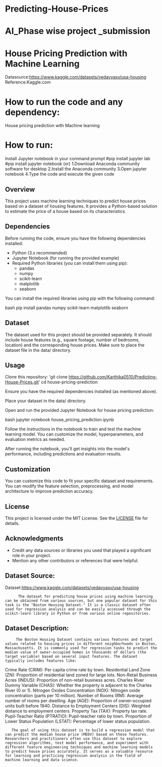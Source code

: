 # Predicting-House-Prices
# AI_Phase wise project _submission
# House Pricing Prediction with Machine Learning

Datasource:https://www.kaggle.com/datasets/vedavyasv/usa-housing
Reference:Kaggle.com

# How to run the code and any dependency:
   House pricing prediction with Machine learning 

# How to run: 
   Install Jupyter notebook in your command prompt
      #pip install jupyter lab
      #pip install jupyter notebook (or)
           1.Download Anaconda community software for desktop
           2.Install the Anaconda community
           3.Open jupyter notebook
           4.Type the code and execute the given code

## Overview
This project uses machine learning techniques to predict house prices based on a dataset of housing features. It provides a Python-based solution to estimate the price of a house based on its characteristics.

## Dependencies
Before running the code, ensure you have the following dependencies installed:

- Python (3.x recommended)
- Jupyter Notebook (for running the provided example)
- Required Python libraries (you can install them using pip):
  - pandas
  - numpy
  - scikit-learn
  - matplotlib
  - seaborn

You can install the required libraries using pip with the following command:

bash
pip install pandas numpy scikit-learn matplotlib seaborn


## Dataset
The dataset used for this project should be provided separately. It should include house features (e.g., square footage, number of bedrooms, location) and the corresponding house prices. Make sure to place the dataset file in the data/ directory.

## Usage
Clone this repository: 'git clone https://github.com/Karthika0510/Predicting-House-Prices.git'
   cd house-pricing-prediction
   

Ensure you have the required dependencies installed (as mentioned above).

Place your dataset in the data/ directory.

Open and run the provided Jupyter Notebook for house pricing prediction:

 bash
   jupyter notebook house_pricing_prediction.ipynb
   

   Follow the instructions in the notebook to train and test the machine learning model. You can customize the model, hyperparameters, and evaluation metrics as needed.

After running the notebook, you'll get insights into the model's performance, including predictions and evaluation results.

## Customization
You can customize this code to fit your specific dataset and requirements. You can modify the feature selection, preprocessing, and model architecture to improve prediction accuracy.

## License
This project is licensed under the MIT License. See the [LICENSE](LICENSE) file for details.

## Acknowledgments
- Credit any data sources or libraries you used that played a significant role in your project.
- Mention any other contributors or references that were helpful.

## Dataset Source:
Dataset:https://www.kaggle.com/datasets/vedavyasv/usa-housing

          The dataset for predicting house prices using machine learning can be obtained from various sources, but one popular dataset for this task is the "Boston Housing Dataset." It is a classic dataset often used for regression analysis and can be easily accessed through the scikit-learn library in Python or from various online repositories.

## Dataset Description:
         The Boston Housing Dataset contains various features and target values related to housing prices in different neighborhoods in Boston, Massachusetts. It is commonly used for regression tasks to predict the median value of owner-occupied homes in thousands of dollars (the target variable) based on several input features. The dataset typically includes features like:

Crime Rate (CRIM): Per capita crime rate by town.
Residential Land Zone (ZN): Proportion of residential land zoned for large lots.
Non-Retail Business Acres (INDUS): Proportion of non-retail business acres.
Charles River Dummy Variable (CHAS): Whether the property is adjacent to the Charles River (0 or 1).
Nitrogen Oxides Concentration (NOX): Nitrogen oxide concentration (parts per 10 million).
Number of Rooms (RM): Average number of rooms per dwelling.
Age (AGE): Proportion of owner-occupied units built before 1940.
Distance to Employment Centers (DIS): Weighted distance to employment centers.
Property Tax (TAX): Property tax rate.
Pupil-Teacher Ratio (PTRATIO): Pupil-teacher ratio by town.
Proportion of Lower Status Population (LSTAT): Percentage of lower status population.

       The goal of using this dataset is to build a regression model that can predict the median house price (MEDV) based on these features. Researchers and practitioners often use this dataset to explore regression algorithms, test model performance, and experiment with different feature engineering techniques and machine learning models to predict house prices accurately. It serves as a valuable resource for learning and practicing regression analysis in the field of machine learning and data science.
